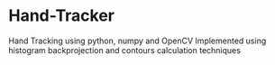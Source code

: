 # Hand-Tracker
Hand Tracking using python, numpy and OpenCV
Implemented using histogram backprojection and contours calculation techniques
